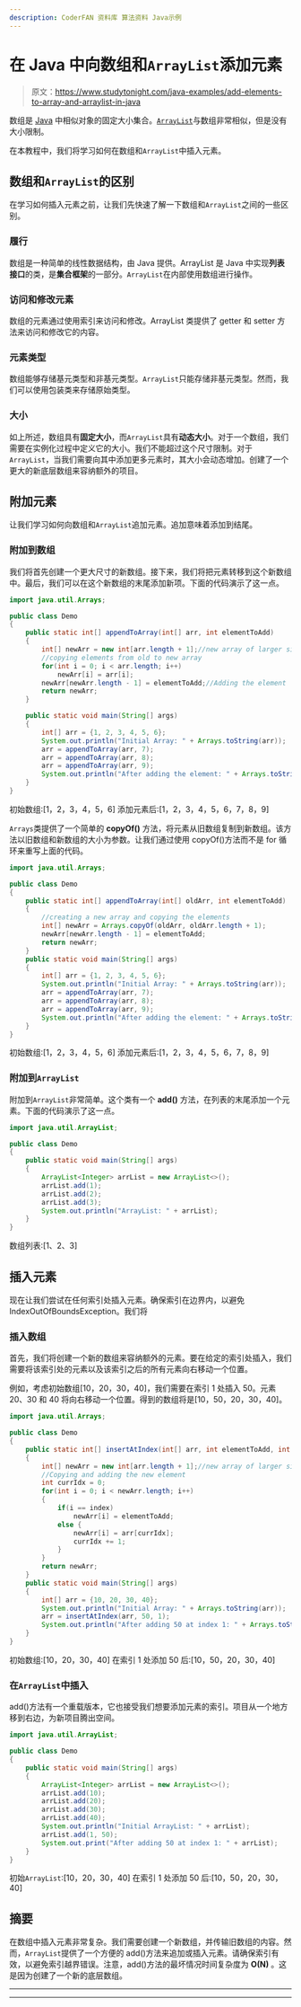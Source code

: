 ```yaml
---
description: CoderFAN 资料库 算法资料 Java示例
---
```


# 在 Java 中向数组和`ArrayList`添加元素

> 原文：<https://www.studytonight.com/java-examples/add-elements-to-array-and-arraylist-in-java>

数组是 [Java](https://www.studytonight.com/java/overview-of-java.php) 中相似对象的固定大小集合。[`ArrayList`](https://www.studytonight.com/java/arraylist-in-collection-framework.php)与数组非常相似，但是没有大小限制。

在本教程中，我们将学习如何在数组和`ArrayList`中插入元素。

## 数组和`ArrayList`的区别

在学习如何插入元素之前，让我们先快速了解一下数组和`ArrayList`之间的一些区别。

### 履行

数组是一种简单的线性数据结构，由 Java 提供。ArrayList 是 Java 中实现**列表接口**的类，是**集合框架**的一部分。`ArrayList`在内部使用数组进行操作。

### 访问和修改元素

数组的元素通过使用索引来访问和修改。ArrayList 类提供了 getter 和 setter 方法来访问和修改它的内容。

### 元素类型

数组能够存储基元类型和非基元类型。`ArrayList`只能存储非基元类型。然而，我们可以使用包装类来存储原始类型。

### 大小

如上所述，数组具有**固定大小**，而`ArrayList`具有**动态大小**。对于一个数组，我们需要在实例化过程中定义它的大小。我们不能超过这个尺寸限制。对于`ArrayList`，当我们需要向其中添加更多元素时，其大小会动态增加。创建了一个更大的新底层数组来容纳额外的项目。

## 附加元素

让我们学习如何向数组和`ArrayList`追加元素。追加意味着添加到结尾。

### 附加到数组

我们将首先创建一个更大尺寸的新数组。接下来，我们将把元素转移到这个新数组中。最后，我们可以在这个新数组的末尾添加新项。下面的代码演示了这一点。

```java
import java.util.Arrays;

public class Demo
{
	public static int[] appendToArray(int[] arr, int elementToAdd)
	{
		int[] newArr = new int[arr.length + 1];//new array of larger size		
		//copying elements from old to new array
		for(int i = 0; i < arr.length; i++)
			newArr[i] = arr[i];		
		newArr[newArr.length - 1] = elementToAdd;//Adding the element		
		return newArr;
	}

	public static void main(String[] args)
	{
		int[] arr = {1, 2, 3, 4, 5, 6};
		System.out.println("Initial Array: " + Arrays.toString(arr));
		arr = appendToArray(arr, 7);
		arr = appendToArray(arr, 8);
		arr = appendToArray(arr, 9);
		System.out.println("After adding the element: " + Arrays.toString(arr));
	}
}
```

初始数组:[1，2，3，4，5，6]
添加元素后:[1，2，3，4，5，6，7，8，9]

`Arrays`类提供了一个简单的 **copyOf()** 方法，将元素从旧数组复制到新数组。该方法以旧数组和新数组的大小为参数。让我们通过使用 copyOf()方法而不是 for 循环来重写上面的代码。

```java
import java.util.Arrays;

public class Demo
{
	public static int[] appendToArray(int[] oldArr, int elementToAdd)
	{
		//creating a new array and copying the elements 
		int[] newArr = Arrays.copyOf(oldArr, oldArr.length + 1);
		newArr[newArr.length - 1] = elementToAdd;
		return newArr;
	}	
	public static void main(String[] args)
	{
		int[] arr = {1, 2, 3, 4, 5, 6};
		System.out.println("Initial Array: " + Arrays.toString(arr));
		arr = appendToArray(arr, 7);
		arr = appendToArray(arr, 8);
		arr = appendToArray(arr, 9);
		System.out.println("After adding the element: " + Arrays.toString(arr));
	}
}
```

初始数组:[1，2，3，4，5，6]
添加元素后:[1，2，3，4，5，6，7，8，9]

### 附加到`ArrayList`

附加到`ArrayList`非常简单。这个类有一个 **add()** 方法，在列表的末尾添加一个元素。下面的代码演示了这一点。

```java
import java.util.ArrayList;

public class Demo
{	
	public static void main(String[] args)
	{
		ArrayList<Integer> arrList = new ArrayList<>();
		arrList.add(1);
		arrList.add(2);
		arrList.add(3);
		System.out.println("ArrayList: " + arrList);
	}
}
```

数组列表:[1、2、3]

## 插入元素

现在让我们尝试在任何索引处插入元素。确保索引在边界内，以避免 IndexOutOfBoundsException。我们将

### 插入数组

首先，我们将创建一个新的数组来容纳额外的元素。要在给定的索引处插入，我们需要将该索引处的元素以及该索引之后的所有元素向右移动一个位置。

例如，考虑初始数组[10，20，30，40]，我们需要在索引 1 处插入 50。元素 20、30 和 40 将向右移动一个位置。得到的数组将是[10，50，20，30，40]。

```java
import java.util.Arrays;

public class Demo
{	
	public static int[] insertAtIndex(int[] arr, int elementToAdd, int index)
	{
		int[] newArr = new int[arr.length + 1];//new array of larger size		
		//Copying and adding the new element
		int currIdx = 0;
		for(int i = 0; i < newArr.length; i++)
		{
			if(i == index)
				newArr[i] = elementToAdd;
			else {
				newArr[i] = arr[currIdx];
				currIdx += 1;
			}
		}		
		return newArr;
	}
	public static void main(String[] args)
	{
		int[] arr = {10, 20, 30, 40};
		System.out.println("Initial Array: " + Arrays.toString(arr));
		arr = insertAtIndex(arr, 50, 1);
		System.out.println("After adding 50 at index 1: " + Arrays.toString(arr));
	}
}
```

初始数组:[10，20，30，40]
在索引 1 处添加 50 后:[10，50，20，30，40]

### 在`ArrayList`中插入

add()方法有一个重载版本，它也接受我们想要添加元素的索引。项目从一个地方移到右边，为新项目腾出空间。

```java
import java.util.ArrayList;

public class Demo
{	
	public static void main(String[] args)
	{
		ArrayList<Integer> arrList = new ArrayList<>();
		arrList.add(10);
		arrList.add(20);
		arrList.add(30);
		arrList.add(40);
		System.out.println("Initial ArrayList: " + arrList);		
		arrList.add(1, 50);
		System.out.print("After adding 50 at index 1: " + arrList);
	}
}
```

初始`ArrayList`:[10，20，30，40]
在索引 1 处添加 50 后:[10，50，20，30，40]

## 摘要

在数组中插入元素非常复杂。我们需要创建一个新数组，并传输旧数组的内容。然而，`ArrayList`提供了一个方便的 add()方法来追加或插入元素。请确保索引有效，以避免索引越界错误。注意，add()方法的最坏情况时间复杂度为 **O(N)** 。这是因为创建了一个新的底层数组。

* * *

* * *